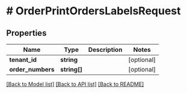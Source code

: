 # # OrderPrintOrdersLabelsRequest


## Properties


Name | Type | Description | Notes
------------ | ------------- | ------------- | -------------
**tenant_id**| **string** |   | [optional]
**order_numbers**| **string[]** |   | [optional]


[[Back to Model list]](../../README.md#models) [[Back to API list]](../../README.md#endpoints) [[Back to README]](../../README.md)